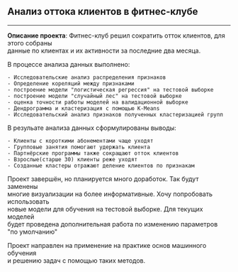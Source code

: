 ## Анализ оттока клиентов в фитнес-клубе 

 ***

**Описание проекта**: Фитнес-клуб решил сократить отток клиентов, для этого собраны  
данные по клиентах и их активности за последние два месяца.

В процессе анализа данных выполнено:

	- Исследовательские анализ распределения признаков
	- Определение кореляций между признаками
	- построение модели "логистическая регрессия" на тестовой выборке
	- построение модели "случайный лес" на тестовой выборке
	- оценка точности работы моделей на валидационной выборке
	- Дендрограмма и кластеризация с помощью K-Means
	- Исследовательский анализ признаков полученных кластеризацией групп


В резульате анализа данных сформулированы выводы:

	- Клиенты с короткими абонементами чаще уходят
	- Групповые занятия помогают удержать клиента
	- Партнёрские программы также сокращают отток клиентов
	- Взрослые(старше 30) клиенты реже уходят
	- Созданные кластеры отражают деление клиентов по признакам

Проект завершён, но планируется много доработок. Так будут заменены  
многие визуализации на более информативные. Хочу попробовать использовать  
новые модели для обучения на тестовой выборке. Для текущих моделей  
будет проведена дополнительная работа по изменению параметров  
"по умолчанию"

Проект направлен на применение на практике основ машинного обучения  
и решению задач с помощью таких методов.




